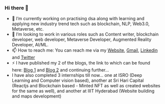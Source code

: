 ### Hi there 👋


- 🔭 I’m currently working on practising dsa along with learning and applying new industry trend tech such as blockchain, NLP, Web3.0, Metaverse, etc.
- 🤔 I’m looking to work in various roles such as Content writer, blockchain developer, web developer, Metaverse Developer, Augmented Reality Developer, AI/ML.
- 📫 How to reach me: You can reach me via my [Website](https://ayushdagaportfolio.netlify.app/), [Gmail](ayushdagaeinstein@gmail.com), [Linkedin](https://www.linkedin.com/in/ayush-daga-5218421b8/) and [Twitter](https://twitter.com/_ayushdaga_)
- ⚡ I have published my 2 of the blogs, the link to which can be found here: [Blog 1](https://cevgroup.org/the-great-resignation/) and [Blog 2](https://cevgroup.org/web3-0-blockchain-and-dapps-2/) and continuing further...
- I have also completed 3 internships till now... one at ISRO (Deep Learning and Computer vision based), another at Sri Hari Capital (Reactjs and Blockchain based - Minted NFT as well as created websites for the same as well), and another at IIIT Hyderabad (Website building and maps development)
<!-- - 🌱 I’m currently learning 
- 👯 I’m looking to collaborate on ...

- 💬 Ask me about ...

- 😄 Pronouns: ... -->


